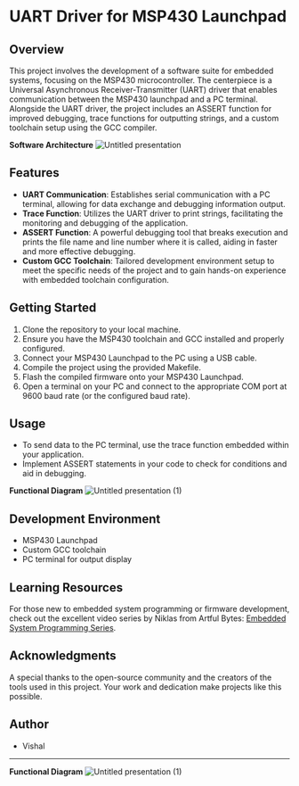 # UART Driver for MSP430 Launchpad

## Overview
This project involves the development of a software suite for embedded systems, focusing on the MSP430 microcontroller. The centerpiece is a Universal Asynchronous Receiver-Transmitter (UART) driver that enables communication between the MSP430 launchpad and a PC terminal. Alongside the UART driver, the project includes an ASSERT function for improved debugging, trace functions for outputting strings, and a custom toolchain setup using the GCC compiler.

**Software Architecture**
![Untitled presentation](https://github.com/bajaj-prof/Driver-project/assets/85208079/0e17f7dc-6a2d-4f24-9824-1c954f261228)


## Features
- **UART Communication**: Establishes serial communication with a PC terminal, allowing for data exchange and debugging information output.
- **Trace Function**: Utilizes the UART driver to print strings, facilitating the monitoring and debugging of the application.
- **ASSERT Function**: A powerful debugging tool that breaks execution and prints the file name and line number where it is called, aiding in faster and more effective debugging.
- **Custom GCC Toolchain**: Tailored development environment setup to meet the specific needs of the project and to gain hands-on experience with embedded toolchain configuration.

## Getting Started
1. Clone the repository to your local machine.
2. Ensure you have the MSP430 toolchain and GCC installed and properly configured.
3. Connect your MSP430 Launchpad to the PC using a USB cable.
4. Compile the project using the provided Makefile.
5. Flash the compiled firmware onto your MSP430 Launchpad.
6. Open a terminal on your PC and connect to the appropriate COM port at 9600 baud rate (or the configured baud rate).

## Usage
- To send data to the PC terminal, use the trace function embedded within your application.
- Implement ASSERT statements in your code to check for conditions and aid in debugging.

**Functional Diagram**
![Untitled presentation (1)](https://github.com/bajaj-prof/Driver-project/assets/85208079/1cbada73-8920-4080-8f5b-a902d2a14b67)
## Development Environment
- MSP430 Launchpad
- Custom GCC toolchain
- PC terminal for output display

## Learning Resources
For those new to embedded system programming or firmware development, check out the excellent video series by Niklas from Artful Bytes: [Embedded System Programming Series](https://lnkd.in/gNQhTkKS).

## Acknowledgments
A special thanks to the open-source community and the creators of the tools used in this project. Your work and dedication make projects like this possible.

## Author
- Vishal



---

**Functional Diagram**
![Untitled presentation (1)](https://github.com/bajaj-prof/Driver-project/assets/85208079/1cbada73-8920-4080-8f5b-a902d2a14b67)



